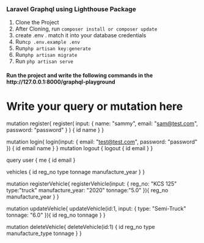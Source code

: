 


<h3>Laravel Graphql using Lighthouse Package</h3>

<ol>
    <li>Clone the Project</li>
    <li>After Cloning, run <code>composer install or composer update</code></li>
    <li>create .env . match it into your database credentials</li>
    <li>Run<code>cp .env.example .env</code></li>
    <li>Run<code>php artisan key:generate</code></li>
    <li>Run<code>php artisan migrate</code></li>
    <li>Run <code>php artisan serve</code></li>
</ol>


<h4> Run the project and  write the following commands in the http://127.0.0.1:8000/graphql-playground</h4>

# Write your query or mutation here
mutation register{
  register(
    input: { name: "sammy", email: "sam@test.com", password: "password" }
  ) {
    id
    name
  }
}

mutation login{
  login(input: { email: "test@test.com", password: "password" }) {
    id
    email
    name
  }
}
mutation logout {
  logout {
    id
    email
  }
}

query user {
  me {
    id
    email
  }
  
  vehicles {
  id
  reg_no
  type
  tonnage
  manufacture_year
}
}


mutation registerVehicle{
  registerVehicle(input: {
    reg_no: "KCS 125"
    type:"truck"
    manufacture_year: "2020"
    tonnage:"5.0"
  }){
    reg_no
    manufacture_year
  }
}


mutation updateVehicle{
  updateVehicle(id:1, input: {
    type: "Semi-Truck"
    tonnage: "6.0"
  }){
    id
    reg_no
    tonnage
  }
}

mutation deleteVehicle{
  deleteVehicle(id:1) {
    id
    reg_no
    type
    manufacture_type
    tonnage
  }
}
